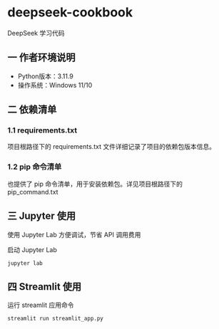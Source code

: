 # deepseek-cookbook
DeepSeek 学习代码

## 一 作者环境说明
- Python版本：3.11.9
- 操作系统：Windows 11/10

## 二 依赖清单
### 1.1 requirements.txt
项目根路径下的 requirements.txt 文件详细记录了项目的依赖包版本信息。
### 1.2 pip 命令清单
也提供了 pip 命令清单，用于安装依赖包。详见项目根路径下的 pip_command.txt

## 三 Jupyter 使用
使用 Jupyter Lab 方便调试，节省 API 调用费用

启动 Jupyter Lab
```commandline
jupyter lab
```

## 四 Streamlit 使用
运行 streamlit 应用命令
```commandline
streamlit run streamlit_app.py
```